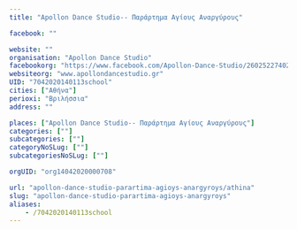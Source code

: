 ```yaml
---
title: "Apollon Dance Studio-- Παράρτημα Αγίους Αναργύρους"

facebook: ""

website: ""
organisation: "Apollon Dance Studio"
facebookorg: "https://www.facebook.com/Apollon-Dance-Studio/260252274027397"
websiteorg: "www.apollondancestudio.gr"
UID: "7042020140113school"
cities: ["Αθήνα"]
perioxi: "Βριλήσσια"
address: ""

places: ["Apollon Dance Studio-- Παράρτημα Αγίους Αναργύρους"]
categories: [""]
subcategories: [""]
categoryNoSLug: [""]
subcategoriesNoSLug: [""]

orgUID: "org14042020000708"

url: "apollon-dance-studio-parartima-agioys-anargyroys/athina"
slug: "apollon-dance-studio-parartima-agioys-anargyroys"
aliases:
    - /7042020140113school
---
```





